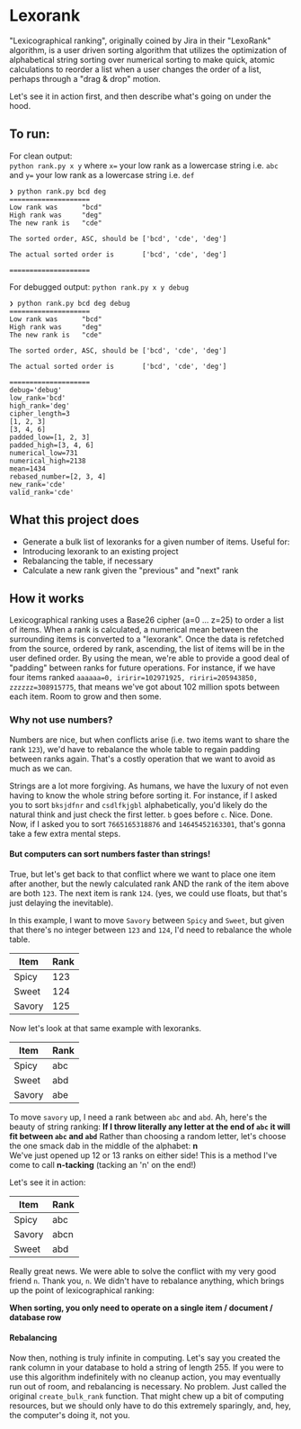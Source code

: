# Lexorank
"Lexicographical ranking", originally coined by Jira in their "LexoRank" algorithm, is a user driven sorting algorithm that utilizes the optimization of alphabetical string sorting over numerical sorting to make quick, atomic calculations to reorder a list when a user changes the order of a list, perhaps through a "drag & drop" motion.

Let's see it in action first, and then describe what's going on under the hood.

## To run:

For clean output:\
`python rank.py x y`
where `x=` your low rank as a lowercase string i.e. `abc`
and `y=` your low rank as a lowercase string i.e. `def`

```
❯ python rank.py bcd deg
====================
Low rank was      "bcd"
High rank was     "deg"
The new rank is   "cde"

The sorted order, ASC, should be ['bcd', 'cde', 'deg']

The actual sorted order is       ['bcd', 'cde', 'deg']

====================
```

For debugged output:
`python rank.py x y debug`

```
❯ python rank.py bcd deg debug
====================
Low rank was      "bcd"
High rank was     "deg"
The new rank is   "cde"

The sorted order, ASC, should be ['bcd', 'cde', 'deg']

The actual sorted order is       ['bcd', 'cde', 'deg']

====================
debug='debug'
low_rank='bcd'
high_rank='deg'
cipher_length=3
[1, 2, 3]
[3, 4, 6]
padded_low=[1, 2, 3]
padded_high=[3, 4, 6]
numerical_low=731
numerical_high=2138
mean=1434
rebased_number=[2, 3, 4]
new_rank='cde'
valid_rank='cde'
```
## What this project does
- Generate a bulk list of lexoranks for a given number of items. Useful for:
 - Introducing lexorank to an existing project
 - Rebalancing the table, if necessary
- Calculate a new rank given the "previous" and "next" rank

## How it works
Lexicographical ranking uses a Base26 cipher (a=0 ... z=25) to order a list of items. When a rank is calculated, a numerical mean between the surrounding items is converted to a "lexorank". Once the data is refetched from the source, ordered by rank, ascending, the list of items will be in the user defined order. By using the mean, we're able to provide a good deal of "padding" between ranks for future operations. For instance, if we have four items ranked `aaaaaa=0, iririr=102971925, ririri=205943850, zzzzzz=308915775`, that means we've got about 102 million spots between each item. Room to grow and then some.

### Why not use numbers?
Numbers are nice, but when conflicts arise (i.e. two items want to share the rank `123`), we'd have to rebalance the whole table to regain padding between ranks again. That's a costly operation that we want to avoid as much as we can.

Strings are a lot more forgiving. As humans, we have the luxury of not even having to know the whole string before sorting it.
For instance, if I asked you to sort `bksjdfnr` and `csdlfkjgbl` alphabetically, you'd likely do the natural think and just check the first letter. `b` goes before `c`. Nice. Done. Now, if I asked you to sort `7665165318876` and `14645452163301`, that's gonna take a few extra mental steps.

#### But computers can sort numbers faster than strings!
True, but let's get back to that conflict where we want to place one item after another, but the newly calculated rank AND the rank of the item above are both `123`. The next item is rank `124`. (yes, we could use floats, but that's just delaying the inevitable). 

In this example, I want to move `Savory` between `Spicy` and `Sweet`, but given that there's no integer between `123` and `124`, I'd need to rebalance the whole table.

| Item         | Rank  |
|--------------|-------|
| Spicy        | 123   |
| Sweet        | 124   |
| Savory       | 125   |

Now let's look at that same example with lexoranks.

| Item         | Rank  |
|--------------|-------|
| Spicy        | abc   |
| Sweet        | abd   |
| Savory       | abe   |

To move `savory` up, I need a rank between `abc` and `abd`. Ah, here's the beauty of string ranking:
  **If I throw literally any letter at the end of `abc` it will fit between `abc` and `abd`**
Rather than choosing a random letter, let's choose the one smack dab in the middle of the alphabet: **n**\
We've just opened up 12 or 13 ranks on either side! This is a method I've come to call **n-tacking** (tacking an 'n' on the end!)

Let's see it in action:

| Item         | Rank  |
|--------------|-------|
| Spicy        | abc   |
| Savory       | abcn  |
| Sweet        | abd   |

Really great news. We were able to solve the conflict with my very good friend `n`. Thank you, `n`. We didn't have to rebalance anything, which brings up the point of lexicographical ranking:

**When sorting, you only need to operate on a single item / document / database row**

#### Rebalancing
Now then, nothing is truly infinite in computing. Let's say you created the rank column in your database to hold a string of length 255. If you were to use this algorithm indefinitely with no cleanup action, you may eventually run out of room, and rebalancing is necessary. No problem. Just called the original `create_bulk_rank` function. That might chew up a bit of computing resources, but we should only have to do this extremely sparingly, and, hey, the computer's doing it, not you.

